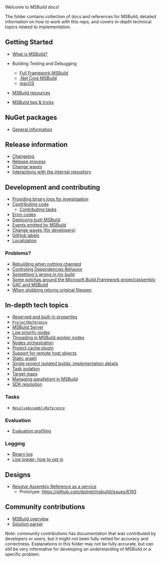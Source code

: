 Welcome to MSBuild docs!

The folder contains collection of docs and references for MSBuild, detailed information on how to work with this repo, and covers in-depth technical topics related to implementation.

## Getting Started

* [What is MSBuild?](https://docs.microsoft.com/en-us/visualstudio/msbuild/msbuild)
* Building Testing and Debugging
  * [Full Framework MSBuild](wiki/Building-Testing-and-Debugging-on-Full-Framework-MSBuild.md)
  * [.Net Core MSBuild](wiki/Building-Testing-and-Debugging-on-.Net-Core-MSBuild.md)
  * [macOS](wiki/Mac-Debugging.md)

* [MSBuild resources](wiki/MSBuild-Resources.md)
* [MSBuild tips & tricks](wiki/MSBuild-Tips-&-Tricks.md)

## NuGet packages

* [General information](consuming-nuget-package.md)

## Release information

* [Changelog](Changelog.md)
* [Release process](release.md)
* [Change waves](wiki/ChangeWaves.md)
* [Interactions with the internal repository](wiki/Interactions-with-the-internal-repository.md)

## Development and contributing

* [Providing binary logs for investigation](wiki/Providing-Binary-Logs.md)
* [Contributing code](wiki/Contributing-Code.md)
   * [Contributing tasks](wiki/Contributing-Tasks.md)
* [Error codes](assigning-msb-error-code.md)
* [Deploying built MSBuild](Deploy-MSBuild.md)
* [Events emitted by MSBuild](specs/event-source.md)
* [Change waves (for developers)](wiki/ChangeWaves-Dev.md)
* [GitHub labels](wiki/Labels.md)
* [Localization](wiki/Localization.md)

### Problems?

* [Rebuilding when nothing changed](wiki/Rebuilding-when-nothing-changed.md)
* [Controling Dependencies Behavior](wiki/Controlling-Dependencies-Behavior.md)
* [Something's wrong in my build](wiki/Something's-wrong-in-my-build.md)
* [Some gotchas around the Microsoft.Build.Framework project/assembly](wiki/Microsoft.Build.Framework.md)
* [GAC and MSBuild](wiki/UnGAC.md)
* [When globbing returns original filespec](WhenGlobbingReturnsOriginalFilespec.md)

## In-depth tech topics

* [Reserved and built-in properties](Built-in-Propeties.md)
* [`ProjectReference`](ProjectReference-Protocol.md)
* [MSBuild Server](MSBuild-Server.md)
* [Low priority nodes](specs/low-priority-switch.md)
* [Threading in MSBuild worker nodes](specs/threading.md)
* [Nodes orchestration](wiki/Nodes-Orchestration.md)
* [Project cache plugin](specs/project-cache.md)
* [Support for remote host objects](specs/remote-host-object.md)
* [Static graph](specs/static-graph.md)
* [Single project isolated builds: implementation details](specs/single-project-isolated-builds.md)
* [Task isolation](specs/task-isolation-and-dependencies.md)
* [Target maps](wiki/Target-Maps.md)
* [Managing parallelism in MSBuild](specs/resource-management.md)
* [SDK resolution](specs/sdk-resolvers-algorithm.md)

### Tasks

* [`ResolveAssemblyReference`](wiki/ResolveAssemblyReference.md)

### Evaluation

* [Evaluation profiling](evaluation-profiling.md)

### Logging

* [Binary log](wiki/Binary-Log.md)
* [Live logger: how to opt in](livelogger/Opt-In-Mechanism.md)

## Designs

* [Resolve Assembly Reference as a service](design/rar-as-service.md)
   * Prototype: https://github.com/dotnet/msbuild/issues/6193

## Community contributions

* [MSBuild overview](Contributions/MSBuild-overview.md)
* [Solution parser](Contributions/solution-parser.md)

Note: community contributions has documentation that was contributed by developers or users, but it might not been fully vetted for accuracy and correctness. Explanations in this folder may not be fully accurate, but can still be very informative for developing an understanding of MSBuild or a specific problem.